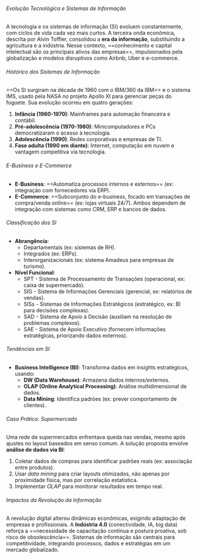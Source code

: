 ###### Evolução Tecnológica e Sistemas de Informação  
A tecnologia e os sistemas de informação (SI) evoluem constantemente, com ciclos de vida cada vez mais curtos. A terceira onda econômica, descrita por Alvin Toffler, consolidou a **era da informação**, substituindo a agricultura e a indústria. Nesse contexto, ==conhecimento e capital intelectual são os principais ativos das empresas==, impulsionados pela globalização e modelos disruptivos como Airbnb, Uber e e-commerce.  

###### Histórico dos Sistemas de Informação  
==Os SI surgiram na década de 1960 com o IBM/360 da IBM== e o sistema IMS, usado pela NASA no projeto Apollo XI para gerenciar peças do foguete. Sua evolução ocorreu em quatro gerações:  
1. **Infância (1960-1970)**: Mainframes para automação financeira e contábil.  
2. **Pré-adolescência (1970-1980)**: Minicomputadores e PCs democratizaram o acesso à tecnologia.  
3. **Adolescência (1990)**: Redes corporativas e empresas de TI.  
4. **Fase adulta (1990 em diante)**: Internet, computação em nuvem e vantagem competitiva via tecnologia.  

###### E-Business e E-Commerce  
- **E-Business**: ==Automatiza processos internos e externos== (ex: integração com fornecedores via ERP).  
- **E-Commerce**: ==Subconjunto do e-business, focado em transações de compra/venda online== (ex: lojas virtuais 24/7). Ambos dependem de integração com sistemas como CRM, ERP e bancos de dados.  

###### Classificação dos SI  
- **Abrangência**:  
  - Departamentais (ex: sistemas de RH).  
  - Integrados (ex: ERPs).  
  - Interorganizacionais (ex: sistema Amadeus para empresas de turismo).  
- **Nível Funcional**:  
  - SPT - Sistema de Processamento de Transações (operacional, ex: caixa de supermercado).  
  - SIG - Sistema de Informações Gerenciais (gerencial, ex: relatórios de vendas).  
  - SISs - Sistemas de Informações Estratégicos (estratégico, ex: BI para decisões complexas).  
  - SAD - Sistema de Apoio à Decisão (auxiliam na resolução de problemas complexos).
  - SAE - Sistema de Apoio Executivo (fornecem informações estratégicas, priorizando dados externos).

###### Tendências em SI  
- **Business Intelligence (BI)**: Transforma dados em insights estratégicos, usando:  
  - **DW (Data Warehouse)**: Armazena dados internos/externos.  
  - **OLAP (Online Analytical Processing)**: Análise multidimensional de dados.  
  - **Data Mining**: Identifica padrões (ex: prever comportamento de clientes).  

###### Caso Prático: Supermercado  
Uma rede de supermercados enfrentava queda nas vendas, mesmo após ajustes no layout baseados em senso comum. A solução proposta envolve **análise de dados via BI**:  
1. Coletar dados de compras para identificar padrões reais (ex: associação entre produtos).  
2. Usar *data mining* para criar layouts otimizados, não apenas por proximidade física, mas por correlação estatística.  
3. Implementar *OLAP* para monitorar resultados em tempo real.  

###### Impactos da Revolução da Informação  
A revolução digital alterou dinâmicas econômicas, exigindo adaptação de empresas e profissionais. A **Indústria 4.0** (conectividade, IA, big data) reforça a ==necessidade de capacitação contínua e postura proativa, sob risco de obsolescência==. Sistemas de informação são centrais para competitividade, integrando processos, dados e estratégias em um mercado globalizado.